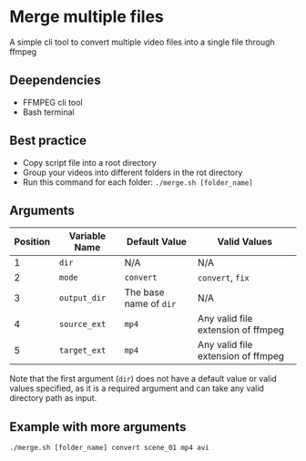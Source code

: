 # Merge multiple files
A simple cli tool to convert multiple video files into a single file through ffmpeg

## Deependencies
- FFMPEG cli tool
- Bash terminal

## Best practice
- Copy script file into a root directory
- Group your videos into different folders in the rot directory
- Run this command for each folder:
	`./merge.sh [folder_name]`

## Arguments
| Position | Variable Name | Default Value          | Valid Values                       |
| -------- | ------------- | ---------------------- | ---------------------------------- |
| 1        | `dir`         | N/A                    | N/A                                |
| 2        | `mode`        | `convert`              | `convert`, `fix`                   |
| 3        | `output_dir`  | The base name of `dir` | N/A                                |
| 4        | `source_ext`  | `mp4`                  | Any valid file extension of ffmpeg |
| 5        | `target_ext`  | `mp4`                  | Any valid file extension of ffmpeg |

Note that the first argument (`dir`) does not have a default value or valid values specified, as it is a required argument and can take any valid directory path as input.

## Example with more arguments
`./merge.sh [folder_name] convert scene_01 mp4 avi`

